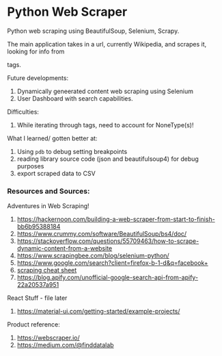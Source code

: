 # Python Web Scraper
Python web scraping using BeautifulSoup, Selenium, Scrapy. 

The main application takes in a url, currently Wikipedia, and scrapes it, looking for info from <p> tags. 

Future developments:
1. Dynamically geneerated content web scraping using Selenium 
2. User Dashboard with search capabilities. 

Difficulties:
1. While iterating through tags, need to account for NoneType(s)!

What I learned/ gotten better at:
1. Using `pdb` to debug setting breakpoints 
2. reading library source code (json and beautifulsoup4) for debug purposes
3. export scraped data to CSV

### Resources and Sources:

Adventures in Web Scraping!

1. https://hackernoon.com/building-a-web-scraper-from-start-to-finish-bb6b95388184
2. https://www.crummy.com/software/BeautifulSoup/bs4/doc/
3. https://stackoverflow.com/questions/55709463/how-to-scrape-dynamic-content-from-a-website
4. https://www.scrapingbee.com/blog/selenium-python/
5. https://www.google.com/search?client=firefox-b-1-d&q=facebook+
6. [scraping cheat sheet](https://blog.hartleybrody.com/web-scraping-cheat-sheet/#using-regular-expressions)
7. https://blog.apify.com/unofficial-google-search-api-from-apify-22a20537a951


React Stuff - file later
1. https://material-ui.com/getting-started/example-projects/

Product reference:
1. https://webscraper.io/
2. https://medium.com/@finddatalab

